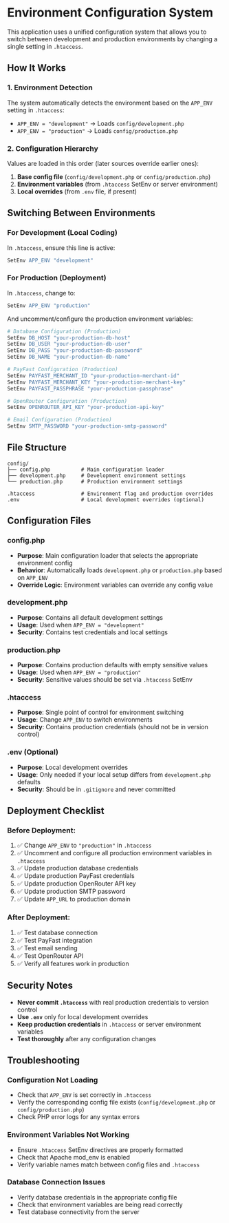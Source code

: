 # Environment Configuration System

This application uses a unified configuration system that allows you to switch between development and production environments by changing a single setting in `.htaccess`.

## How It Works

### 1. Environment Detection
The system automatically detects the environment based on the `APP_ENV` setting in `.htaccess`:
- `APP_ENV = "development"` → Loads `config/development.php`
- `APP_ENV = "production"` → Loads `config/production.php`

### 2. Configuration Hierarchy
Values are loaded in this order (later sources override earlier ones):
1. **Base config file** (`config/development.php` or `config/production.php`)
2. **Environment variables** (from `.htaccess` SetEnv or server environment)
3. **Local overrides** (from `.env` file, if present)

## Switching Between Environments

### For Development (Local Coding)
In `.htaccess`, ensure this line is active:
```apache
SetEnv APP_ENV "development"
```

### For Production (Deployment)
In `.htaccess`, change to:
```apache
SetEnv APP_ENV "production"
```

And uncomment/configure the production environment variables:
```apache
# Database Configuration (Production)
SetEnv DB_HOST "your-production-db-host"
SetEnv DB_USER "your-production-db-user"
SetEnv DB_PASS "your-production-db-password"
SetEnv DB_NAME "your-production-db-name"

# PayFast Configuration (Production)
SetEnv PAYFAST_MERCHANT_ID "your-production-merchant-id"
SetEnv PAYFAST_MERCHANT_KEY "your-production-merchant-key"
SetEnv PAYFAST_PASSPHRASE "your-production-passphrase"

# OpenRouter Configuration (Production)
SetEnv OPENROUTER_API_KEY "your-production-api-key"

# Email Configuration (Production)
SetEnv SMTP_PASSWORD "your-production-smtp-password"
```

## File Structure

```
config/
├── config.php          # Main configuration loader
├── development.php     # Development environment settings
└── production.php      # Production environment settings

.htaccess               # Environment flag and production overrides
.env                    # Local development overrides (optional)
```

## Configuration Files

### config.php
- **Purpose**: Main configuration loader that selects the appropriate environment config
- **Behavior**: Automatically loads `development.php` or `production.php` based on `APP_ENV`
- **Override Logic**: Environment variables can override any config value

### development.php
- **Purpose**: Contains all default development settings
- **Usage**: Used when `APP_ENV = "development"`
- **Security**: Contains test credentials and local settings

### production.php
- **Purpose**: Contains production defaults with empty sensitive values
- **Usage**: Used when `APP_ENV = "production"`
- **Security**: Sensitive values should be set via `.htaccess` SetEnv

### .htaccess
- **Purpose**: Single point of control for environment switching
- **Usage**: Change `APP_ENV` to switch environments
- **Security**: Contains production credentials (should not be in version control)

### .env (Optional)
- **Purpose**: Local development overrides
- **Usage**: Only needed if your local setup differs from `development.php` defaults
- **Security**: Should be in `.gitignore` and never committed

## Deployment Checklist

### Before Deployment:
1. ✅ Change `APP_ENV` to `"production"` in `.htaccess`
2. ✅ Uncomment and configure all production environment variables in `.htaccess`
3. ✅ Update production database credentials
4. ✅ Update production PayFast credentials
5. ✅ Update production OpenRouter API key
6. ✅ Update production SMTP password
7. ✅ Update `APP_URL` to production domain

### After Deployment:
1. ✅ Test database connection
2. ✅ Test PayFast integration
3. ✅ Test email sending
4. ✅ Test OpenRouter API
5. ✅ Verify all features work in production

## Security Notes

- **Never commit `.htaccess`** with real production credentials to version control
- **Use `.env`** only for local development overrides
- **Keep production credentials** in `.htaccess` or server environment variables
- **Test thoroughly** after any configuration changes

## Troubleshooting

### Configuration Not Loading
- Check that `APP_ENV` is set correctly in `.htaccess`
- Verify the corresponding config file exists (`config/development.php` or `config/production.php`)
- Check PHP error logs for any syntax errors

### Environment Variables Not Working
- Ensure `.htaccess` SetEnv directives are properly formatted
- Check that Apache mod_env is enabled
- Verify variable names match between config files and `.htaccess`

### Database Connection Issues
- Verify database credentials in the appropriate config file
- Check that environment variables are being read correctly
- Test database connectivity from the server
